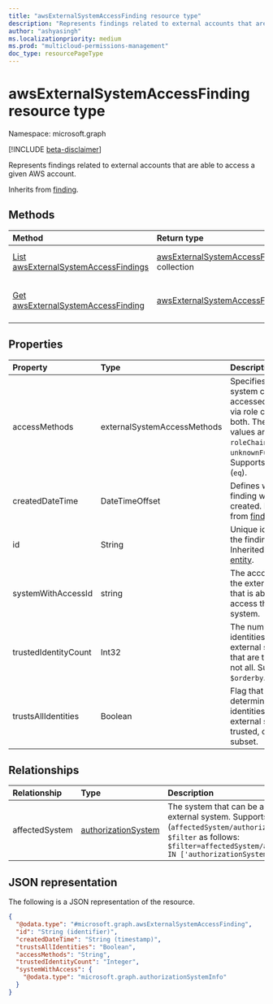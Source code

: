 ```yaml
---
title: "awsExternalSystemAccessFinding resource type"
description: "Represents findings related to external accounts that are able to access a given AWS account."
author: "ashyasingh"
ms.localizationpriority: medium
ms.prod: "multicloud-permissions-management"
doc_type: resourcePageType
---
```


# awsExternalSystemAccessFinding resource type

Namespace: microsoft.graph

[!INCLUDE [beta-disclaimer](../../includes/beta-disclaimer.md)]

Represents findings related to external accounts that are able to access a given AWS account.

Inherits from [finding](../resources/finding.md).

## Methods
|Method|Return type|Description|
|:---|:---|:---|
|[List awsExternalSystemAccessFindings](../api/awsexternalsystemaccessfinding-list.md)|[awsExternalSystemAccessFinding](../resources/awsexternalsystemaccessfinding.md) collection|Get a list of the [awsExternalSystemAccessFinding](../resources/awsexternalsystemaccessfinding.md) objects and their properties.|
|[Get awsExternalSystemAccessFinding](../api/awsexternalsystemaccessfinding-get.md)|[awsExternalSystemAccessFinding](../resources/awsexternalsystemaccessfinding.md)|Read the properties and relationships of an [awsExternalSystemAccessFinding](../resources/awsexternalsystemaccessfinding.md) object.|

## Properties
|Property|Type|Description|
|:---|:---|:---|
|accessMethods|externalSystemAccessMethods|Specifies if the system can be accessed directly, via role chaining, or both. The possible values are: `direct`, `roleChaining`, `unknownFutureValue`. Supports `$filter` (`eq`).|
|createdDateTime|DateTimeOffset|Defines when the finding was created. Inherited from [finding](../resources/finding.md).|
|id|String|Unique identifier for the finding. Inherited from [entity](../resources/entity.md).|
|systemWithAccessId|string|The account ID for the external system that is able to access the given system.|
|trustedIdentityCount|Int32|The number of identities in the external system that are trusted, if not all. Supports `$orderby`.|
|trustsAllIdentities|Boolean|Flag that determines if all identities in the external system are trusted, or only a subset.|

## Relationships
|Relationship|Type|Description|
|:---|:---|:---|
|affectedSystem|[authorizationSystem](../resources/authorizationsystem.md)|The system that can be accessed from an external system. Supports `$orderby` (`affectedSystem/authorizationSystemName`) and `$filter` as follows: `$filter=affectedSystem/authorizationSystemId IN ['authorizationSystemIds']`|

## JSON representation
The following is a JSON representation of the resource.
<!-- {
  "blockType": "resource",
  "keyProperty": "id",
  "@odata.type": "microsoft.graph.awsExternalSystemAccessFinding",
  "baseType": "microsoft.graph.finding",
  "openType": false
}
-->
``` json
{
  "@odata.type": "#microsoft.graph.awsExternalSystemAccessFinding",
  "id": "String (identifier)",
  "createdDateTime": "String (timestamp)",
  "trustsAllIdentities": "Boolean",
  "accessMethods": "String",
  "trustedIdentityCount": "Integer",
  "systemWithAccess": {
    "@odata.type": "microsoft.graph.authorizationSystemInfo"
  }
}
```

